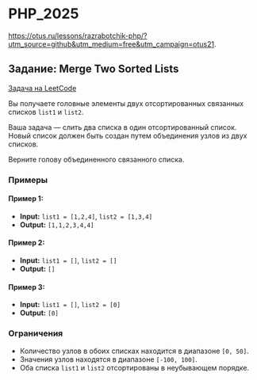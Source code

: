 # PHP_2025

https://otus.ru/lessons/razrabotchik-php/?utm_source=github&utm_medium=free&utm_campaign=otus21.

## Задание: Merge Two Sorted Lists

[Задача на LeetCode](https://leetcode.com/problems/merge-two-sorted-lists/description/)

Вы получаете головные элементы двух отсортированных связанных списков `list1` и `list2`.

Ваша задача — слить два списка в один отсортированный список. Новый список должен быть создан путем объединения узлов из двух списков.

Верните голову объединенного связанного списка.

### Примеры

#### Пример 1:
- **Input:** `list1 = [1,2,4]`, `list2 = [1,3,4]`
- **Output:** `[1,1,2,3,4,4]`

#### Пример 2:
- **Input:** `list1 = []`, `list2 = []`
- **Output:** `[]`

#### Пример 3:
- **Input:** `list1 = []`, `list2 = [0]`
- **Output:** `[0]`

### Ограничения
- Количество узлов в обоих списках находится в диапазоне `[0, 50]`.
- Значения узлов находятся в диапазоне `[-100, 100]`.
- Оба списка `list1` и `list2` отсортированы в неубывающем порядке.
